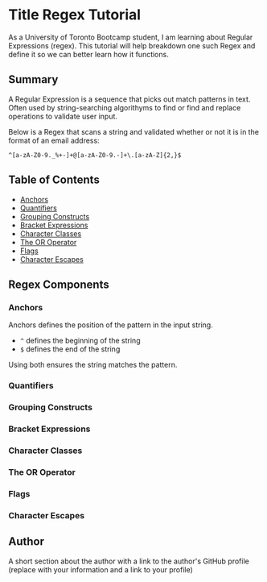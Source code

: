 # Title Regex Tutorial

As a University of Toronto Bootcamp student, I am learning about Regular Expressions (regex). This tutorial will help breakdown one such Regex and define it so we can better learn how it functions.

## Summary

A Regular Expression is a sequence that picks out match patterns in text. Often used by string-searching algorithyms to find or find and replace operations to validate user input.

Below is a Regex that scans a string and validated whether or not it is in the format of an email address:

`^[a-zA-Z0-9._%+-]+@[a-zA-Z0-9.-]+\.[a-zA-Z]{2,}$`

## Table of Contents

- [Anchors](#anchors)
- [Quantifiers](#quantifiers)
- [Grouping Constructs](#grouping-constructs)
- [Bracket Expressions](#bracket-expressions)
- [Character Classes](#character-classes)
- [The OR Operator](#the-or-operator)
- [Flags](#flags)
- [Character Escapes](#character-escapes)

## Regex Components

### Anchors

Anchors defines the position of the pattern in the input string.

- `^` defines the beginning of the string
- `$` defines the end of the string

Using both ensures the string matches the pattern.

### Quantifiers

### Grouping Constructs

### Bracket Expressions

### Character Classes

### The OR Operator

### Flags

### Character Escapes

## Author

A short section about the author with a link to the author's GitHub profile (replace with your information and a link to your profile)
